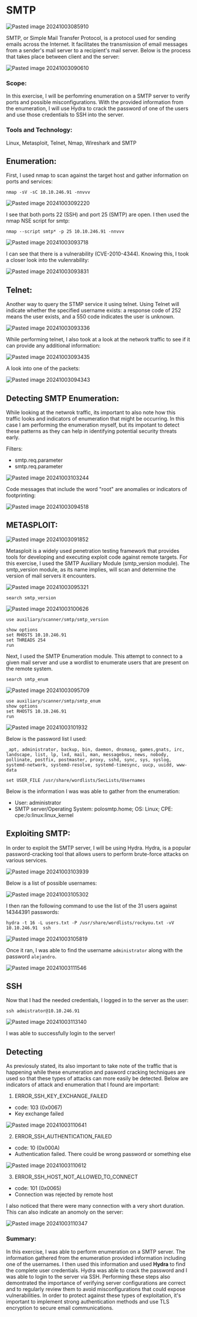 # SMTP

![Pasted image 20241003085910](https://github.com/user-attachments/assets/12630579-a0bf-4a4b-93c4-9e5b9cc7fa23)

SMTP, or Simple Mail Transfer Protocol, is a protocol used for sending emails across the Internet. It facilitates the transmission of email messages from a sender's mail server to a recipient's mail server. Below is the process that takes place between client and the server:

![Pasted image 20241003090610](https://github.com/user-attachments/assets/8309fba5-8b70-4747-9589-719cd4a3c934)

### Scope:
In this exercise, I will be perfomring enumeration on a SMTP server to verify ports and possible misconfigurations. With the provided information from the enumeration, I will use Hydra to crack the password of one of the users and use those credentials to SSH into the server. 

### Tools and Technology:
Linux, Metasploit, Telnet, Nmap, Wireshark and SMTP

## Enumeration:

First, I used nmap to scan against the target host and gather information on ports and services:

```
nmap -sV -sC 10.10.246.91 -nnvvv
```

![Pasted image 20241003092220](https://github.com/user-attachments/assets/3fc3e53b-268e-4b5b-91ea-76d3cccf73d0)

I see that both ports 22 (SSH) and port 25 (SMTP) are open. I then used the nmap NSE script for smtp:

```
nmap --script smtp* -p 25 10.10.246.91 -nnvvv 
```

![Pasted image 20241003093718](https://github.com/user-attachments/assets/eaf98569-4000-4f77-9362-9e3b01f4dc3d)

I can see that there is a vulnerability (CVE-2010-4344). Knowing this, I took a closer look into the vulenrability:

![Pasted image 20241003093831](https://github.com/user-attachments/assets/83a0a6b4-ef49-418e-b832-fd192341d2f1)

## Telnet:

Another way to query the STMP service it using telnet. Using Telnet will indicate whether the specified username exists: a response code of 252 means the user exists, and a 550 code indicates the user is unknown.

![Pasted image 20241003093336](https://github.com/user-attachments/assets/0694813a-c3a7-48c1-8f9a-285d1179e49b)

While performing telnet, I also took at a look at the network traffic to see if it can provide any additional information:

![Pasted image 20241003093435](https://github.com/user-attachments/assets/d5ad241d-29c9-41a7-9ee5-3237c0a63d37)

A look into one of the packets:

![Pasted image 20241003094343](https://github.com/user-attachments/assets/2bdac4b0-dcc5-4fcc-a1d4-86ff6b0b8e71)

## Detecting SMTP Enumeration:

While looking at the netwrok traffic, its important to also note how this traffic looks and indicators of enumeration that might be occurring. In this case I am performing the enumeration myself, but its impotant to detect these patterns as they can help in identifying potential security threats early.

Filters:
+ smtp.req.parameter
+ smtp.req.parameter
 
![Pasted image 20241003103244](https://github.com/user-attachments/assets/dfd9b2e5-2f94-4763-962b-7fe4cd7e5e10)

Code messages that include the word "root" are anomalies or indicators of footprinting:
 
![Pasted image 20241003094518](https://github.com/user-attachments/assets/c991c19c-1c62-40b8-ac68-af28f44e239c)

## METASPLOIT:

![Pasted image 20241003091852](https://github.com/user-attachments/assets/24aa3ab5-80eb-42a7-8570-8475cd523df6)

Metasploit is a widely used penetration testing framework that provides tools for developing and executing exploit code against remote targets. For this exercise, I used the SMTP Auxiliary Module (smtp_version module). The smtp_version module, as its name implies, will scan and determine the version of mail servers it encounters.

![Pasted image 20241003095321](https://github.com/user-attachments/assets/bb82bc66-210f-41bb-aa9d-ec18a8fd6bd7)

```
search smtp_version
```

![Pasted image 20241003100626](https://github.com/user-attachments/assets/8166119d-54d9-47dd-952d-adb9a193d756)

```
use auxiliary/scanner/smtp/smtp_version
```
```
show options
set RHOSTS 10.10.246.91
set THREADS 254
run
```

Next, I used the SMTP Enumeration module. This attempt to connect to a given mail server and use a wordlist to enumerate users that are present on the remote system.

```
search smtp_enum
```

![Pasted image 20241003095709](https://github.com/user-attachments/assets/6e5698fd-9ad1-4871-a4b8-98ba3383909c)

```
use auxiliary/scanner/smtp/smtp_enum
show options
set RHOSTS 10.10.246.91
run
```

![Pasted image 20241003101932](https://github.com/user-attachments/assets/4f6fea0c-4014-4042-aafc-00460dea8627)

Below is the password list I used:

```
_apt, administrator, backup, bin, daemon, dnsmasq, games,gnats, irc, landscape, list, lp, lxd, mail, man, messagebus, news, nobody, pollinate, postfix, postmaster, proxy, sshd, sync, sys, syslog, systemd-network, systemd-resolve, systemd-timesync, uucp, uuidd, www-data
```
```
set USER_FILE /usr/share/wordlists/SecLists/Usernames 
```

Below is the information I was was able to gather from the enumeration:

+ User:  administrator
+ SMTP server/Operating System: polosmtp.home; OS: Linux; CPE: cpe:/o:linux:linux_kernel

## Exploiting SMTP:

In order to exploit the SMTP server, I will be using Hydra. Hydra, is a popular password-cracking tool that allows users to perform brute-force attacks on various services. 

![Pasted image 20241003103939](https://github.com/user-attachments/assets/bcf3a888-263e-4458-b78e-cc5c3314c47f)

Below is a list of possible usernames:

![Pasted image 20241003105302](https://github.com/user-attachments/assets/ef1880ca-05f0-406b-bf8a-82727dba0465)

I then ran the following command to use the list of the 31 users against 14344391 passwords:

```
hydra -t 16 -L users.txt -P /usr/share/wordlists/rockyou.txt -vV 10.10.246.91  ssh
```

![Pasted image 20241003105819](https://github.com/user-attachments/assets/6a0a0c37-9aa5-41bb-bb88-4a4bf5c4c202)

Once it ran, I was able to find the username `administrator` along with the password `alejandro`. 

![Pasted image 20241003111546](https://github.com/user-attachments/assets/36c2cb35-8279-4e3b-95d8-870edb615094)

## SSH

Now that I had the needed credentials, I logged in to the server as the user:

```
ssh admistrator@10.10.246.91
```

![Pasted image 20241003113140](https://github.com/user-attachments/assets/72e2f246-e283-45e0-a570-68963c4f2c30)

I was able to successfully login to the server!

## Detecting 

As previosuly stated, its also important to take note of the traffic that is happening while these enumeration and pasword cracking techniques are used so that these types of attacks can more easily be detected. Below are indicators of attack and enumeration that I found are important:

1. ERROR_SSH_KEY_EXCHANGE_FAILED
+ code: 103 (0x0067)
+ Key exchange failed

![Pasted image 20241003110641](https://github.com/user-attachments/assets/70e55576-740b-4241-9319-5efcc04bcc3f)

2. ERROR_SSH_AUTHENTICATION_FAILED
+ code: 10 (0x000A)
+ Authentication failed. There could be wrong password or something else

![Pasted image 20241003110612](https://github.com/user-attachments/assets/073c816b-9906-49b1-97af-2c0ae2320cfa)

3. ERROR_SSH_HOST_NOT_ALLOWED_TO_CONNECT
+ code: 101 (0x0065)
+ Connection was rejected by remote host

I also noticed that there were many connection with a very short duration. This can also indicate an anomoly on the server:

![Pasted image 20241003110347](https://github.com/user-attachments/assets/bc73fc40-c769-4121-9211-2c7af6347ee3)

### Summary:

In this exercise, I was able to perform enumeration on a SMTP server. The information gathered from the enumeration provided information including one of the usernames. I then used this information and used **Hydra** to find the complete user credentials. Hydra was able to crack the password and I was able to login to the server via SSH. Performing these steps also demontrated the importance of verifying server configurations are correct and to regularly review them to avoid misconfigurations that could expose vulnerabilities. In order to protect against these types of exploitation, it's important to implement strong authentication methods and use TLS encryption to secure email communications. 
